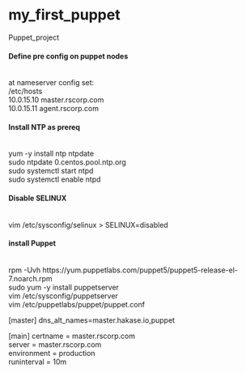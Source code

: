# my_first_puppet
Puppet_project
<h4>Define pre config on puppet nodes</h4><br>
at nameserver config set:<br>
/etc/hosts <br> 
10.0.15.10      master.rscorp.com<br>
10.0.15.11      agent.rscorp.com<br>
<h4>Install NTP as prereq</h4><br>
yum -y install ntp ntpdate<br>
sudo ntpdate 0.centos.pool.ntp.org<br>
sudo systemctl start ntpd<br>
sudo systemctl enable ntpd<br>
<h4>Disable SELINUX</h4><br>
vim /etc/sysconfig/selinux > SELINUX=disabled

<h4>install Puppet</h4><br>
rpm -Uvh https://yum.puppetlabs.com/puppet5/puppet5-release-el-7.noarch.rpm<br>
sudo yum -y install puppetserver<br>
vim /etc/sysconfig/puppetserver<br>
vim /etc/puppetlabs/puppet/puppet.conf<br>

[master]
dns_alt_names=master.hakase.io,puppet<br>
 
[main]
certname =  master.rscorp.com<br>
server =  master.rscorp.com<br>
environment = production<br>
runinterval = 10m<br>
